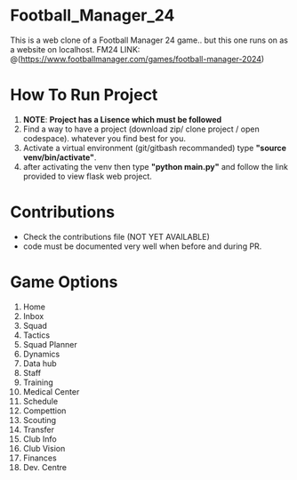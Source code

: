 # Football_Manager_24
This is a web clone of a Football Manager 24 game.. but this one runs on as a website on localhost.
FM24 LINK: @(https://www.footballmanager.com/games/football-manager-2024)

# How To Run Project
1. **NOTE**: **Project has a Lisence which must be followed**
2. Find a way to have a project (download zip/ clone project / open codespace). whatever you find best for you.
3. Activate a virtual environment (git/gitbash recommanded) type **"source venv/bin/activate"**.
4. after activating the venv then type **"python main.py"** and follow the link provided to view flask web project.

# Contributions
- Check the contributions file (NOT YET AVAILABLE)
- code must be documented very well when before and during PR.

# Game Options
1. Home
2. Inbox
3. Squad
4. Tactics
5. Squad Planner
6. Dynamics
7. Data hub
8. Staff
9. Training
10. Medical Center
11. Schedule
12. Compettion
13. Scouting
14. Transfer
15. Club Info
16. Club Vision
17. Finances
18. Dev. Centre




